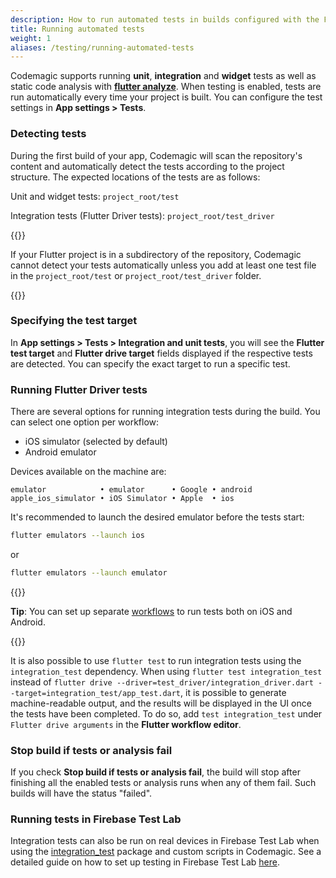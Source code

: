 ```yaml
---
description: How to run automated tests in builds configured with the Flutter workflow editor
title: Running automated tests
weight: 1
aliases: /testing/running-automated-tests
---
```


Codemagic supports running **unit**, **integration** and **widget** tests as well as static code analysis with [**flutter analyze**](./static-code-analysis). When testing is enabled, tests are run automatically every time your project is built. You can configure the test settings in **App settings > Tests**.

### Detecting tests

During the first build of your app, Codemagic will scan the repository's content and automatically detect the tests according to the project structure. The expected locations of the tests are as follows:

Unit and widget tests: `project_root/test`

Integration tests (Flutter Driver tests): `project_root/test_driver`

{{<notebox>}}

If your Flutter project is in a subdirectory of the repository, Codemagic cannot detect your tests automatically unless you add at least one test file in the `project_root/test` or `project_root/test_driver` folder.

{{</notebox>}}

### Specifying the test target

In **App settings > Tests > Integration and unit tests**, you will see the **Flutter test target** and **Flutter drive target** fields displayed if the respective tests are detected. You can specify the exact target to run a specific test.

### Running Flutter Driver tests

There are several options for running integration tests during the build. You can select one option per workflow:

- iOS simulator (selected by default)
- Android emulator

Devices available on the machine are:

```
emulator            • emulator      • Google • android
apple_ios_simulator • iOS Simulator • Apple  • ios
```

It's recommended to launch the desired emulator before the tests start:

```sh
flutter emulators --launch ios
```

or

```bash
flutter emulators --launch emulator
```

{{<notebox>}}

**Tip**: You can set up separate [workflows](../flutter/creating-workflows/) to run tests both on iOS and Android.

{{</notebox>}}

It is also possible to use `flutter test` to run integration tests using the `integration_test` dependency. When using `flutter test integration_test` instead of `flutter drive --driver=test_driver/integration_driver.dart --target=integration_test/app_test.dart`, it is possible to generate machine-readable output, and the results will be displayed in the UI once the tests have been completed. To do so, add `test integration_test` under `Flutter drive arguments` in the **Flutter workflow editor**.

### Stop build if tests or analysis fail

If you check **Stop build if tests or analysis fail**, the build will stop after finishing all the enabled tests or analysis runs when any of them fail. Such builds will have the status "failed".

### Running tests in Firebase Test Lab

Integration tests can also be run on real devices in Firebase Test Lab when using the [integration_test](https://github.com/flutter/flutter/tree/master/packages/integration_test) package and custom scripts in Codemagic. See a detailed guide on how to set up testing in Firebase Test Lab [here](https://blog.codemagic.io/codemagic-flutter-integration-tests-firebase-test-lab/).
